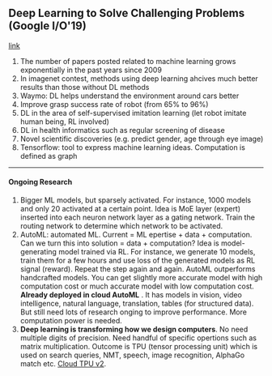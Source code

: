 ## Deep Learning to Solve Challenging Problems (Google I/O'19)
[link](https://www.youtube.com/watch?v=rP8CGyDbxBY&list=PLOU2XLYxmsIJ5Bl3HmuxKY5WE555cu9Uc&index=5&t=3s)
1. The number of papers posted related to machine learning grows exponentially in the past years since 2009
2. In imagenet contest, methods using deep learning ahcives much better results than those without DL methods
3. Waymo: DL helps understand the environment around cars better
4. Improve grasp success rate of robot (from 65% to 96%)
5. DL in the area of self-supervised imitation learning (let robot imitate human being, RL involved)
6. DL in health informatics such as regular screening of disease
7. Novel scientific discoveries (e.g. predict gender, age through eye image)
8. Tensorflow: tool to express machine learning ideas. Computation is defined as graph

__________________

#### Ongoing Research
1. Bigger ML models, but sparsely activated. For instance, 1000 models and only 20 activated at a certain point. Idea is MoE layer (expert) inserted into each neuron network layer as a gating network. Train the routing network to determine which network to be activated.
2. AutoML: automated ML. Current = ML epertise + data + computation. Can we turn this into solution = data + computation? Idea is model-generating model trained via RL. For instance, we generate 10 models, train them for a few hours and use loss of the generated models as RL signal (reward). Repeat the step again and again. AutoML outperforms handcrafted models. You can get slightly more accurate model with high computation cost or much accurate model with low computation cost. **Already deployed in cloud AutoML** . It has models in vision, video intelligence, natural language, translation, tables (for structured data). But still need lots of research onging to improve performance. More computation power is needed.
3. **Deep learning is transforming how we design computers**. No need multiple digits of precision. Need handful of specific opertions such as matrix multiplication. Outcome is TPU (tensor processing unit) which is used on search queries, NMT, speech, image recognition, AlphaGo match etc. [Cloud TPU v2](g.co/cloudtpu). 


